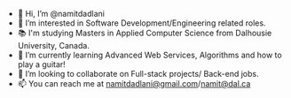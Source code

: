 - 👋 Hi, I’m @namitdadlani
- 👀 I’m interested in Software Development/Engineering related roles.
- 📚 I'm studying Masters in Applied Computer Science from Dalhousie University, Canada.
- 🌱 I’m currently learning Advanced Web Services, Algorithms and how to play a guitar!
- 💞️ I’m looking to collaborate on Full-stack projects/ Back-end jobs. 
- 📫 You can reach me at namitdadlani@gmail.com/namit@dal.ca

<!---
namitdadlani/namitdadlani is a ✨ special ✨ repository because its `README.md` (this file) appears on your GitHub profile.
You can click the Preview link to take a look at your changes.
--->

